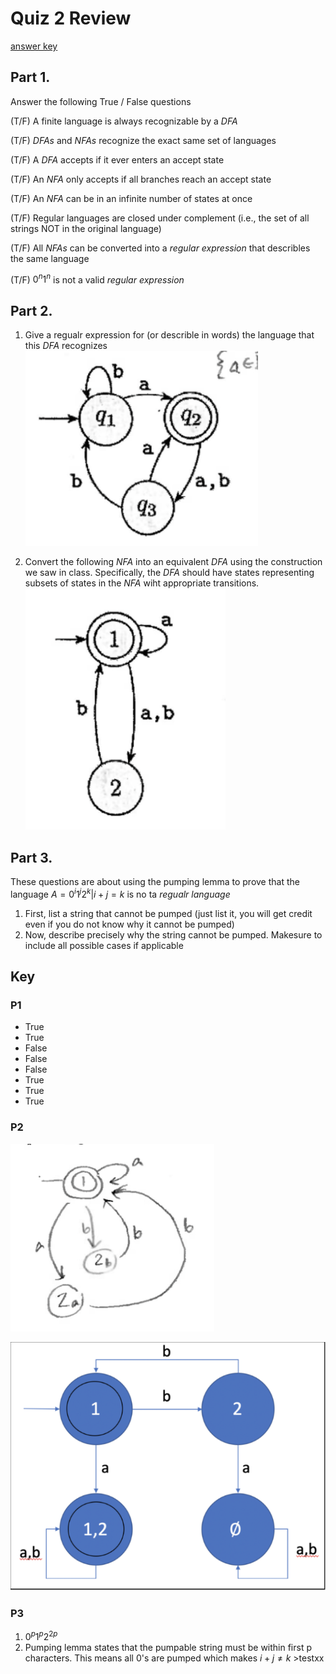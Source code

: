 # Quiz 2 Review
[answer key](#key)

## Part 1.
Answer the following True / False questions

(T/F) A finite language is always recognizable by a $DFA$

(T/F) $DFAs$ and $NFAs$ recognize the exact same set of languages

(T/F) A $DFA$ accepts if it ever enters an accept state

(T/F) An $NFA$ only accepts if all branches reach an accept state

(T/F) An $NFA$ can be in an infinite number of states at once

(T/F) Regular languages are closed under complement (i.e., the set of all strings NOT in the original language)

(T/F) All $NFAs$ can be converted into a _regular expression_ that describles the same language

(T/F) $0^n1^n$ is not a valid _regular expression_

## Part 2.
1. Give a regualr expression for (or describle in words) the language that this $DFA$ recognizes
![g1](https://raw.githubusercontent.com/patrickwuva/dmt2-prep/main/images/g1.png?token=GHSAT0AAAAAACMM2MMT3UN374QVBS7BVU76ZRQJFQQ)

2. Convert the following $NFA$ into an equivalent $DFA$ using the construction we saw in class. Specifically, the $DFA$ should have states representing subsets of states in the $NFA$ wiht appropriate transitions.
![g2](https://raw.githubusercontent.com/patrickwuva/dmt2-prep/main/images/g2.png?token=GHSAT0AAAAAACMM2MMSSRUAI6QQZ3KBX3KGZRQJHZQ)

## Part 3.
These questions are about using the pumping lemma to prove that the language $A = {0^i1^j2^k|i + j = k}$ is no ta _regualr language_

1. First, list a string that cannot be pumped (just list it, you will get credit even if you do not know why it cannot be pumped)
2. Now, describe precisely why the string cannot be pumped. Makesure to include all possible cases if applicable

## Key 
### P1
- True
- True
- False
- False
- False
- True
- True
- True
### P2
![g1a](https://raw.githubusercontent.com/patrickwuva/dmt2-prep/main/images/g1a.png?token=GHSAT0AAAAAACMM2MMSEUNIROBDRV4XI3AOZRQJNTQ)

![g2a](https://raw.githubusercontent.com/patrickwuva/dmt2-prep/main/images/g2a.png?token=GHSAT0AAAAAACMM2MMT3WTVBJ3EY2M5KBNEZRQJN4Q)

### P3
1. $0^{p}1^{p}2^{2p}$
2. Pumping lemma states that the pumpable string must be within first p characters. This means all 0's are pumped which makes $i + j \neq k$ >testxx
